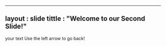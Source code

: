 ------------
layout : slide
tittle : "Welcome to our Second Slide!"
-----------
your text
Use the left arrow to go back!
